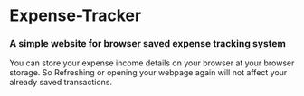 # Expense-Tracker
### A simple website for browser saved expense tracking system
You can store your expense income details on your browser at your browser storage. So Refreshing or opening your webpage again will not affect your already saved transactions.
